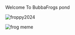  Welcome To BubbaFrogs pond  
 
 
 ![froppy2024](https://user-images.githubusercontent.com/100529581/219967600-e8a32370-6181-42be-9daa-ff3037db1bdb.jpg)

 
 

![frog meme](https://user-images.githubusercontent.com/100529581/219967572-3d909057-1cc7-4cbc-a1da-df5c6d174190.jpg)



